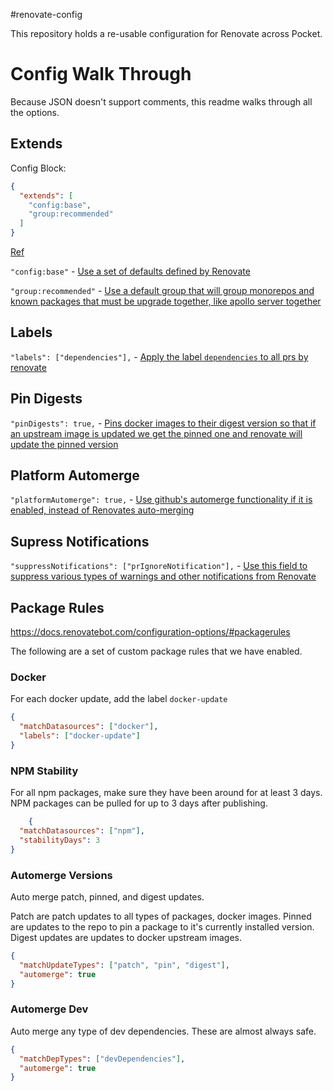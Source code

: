 #renovate-config

This repository holds a re-usable configuration for Renovate across Pocket.




# Config Walk Through
Because JSON doesn't support comments, this readme walks through all the options.

## Extends

Config Block:
```json
{
  "extends": [
    "config:base",
    "group:recommended"
  ]
}
```

[Ref](https://docs.renovatebot.com/configuration-options/#extends)

`"config:base"` - [Use a set of defaults defined by Renovate](https://docs.renovatebot.com/presets-config/#configbase)

`"group:recommended"` - [Use a default group that will group monorepos and known packages that must be upgrade together, like apollo server together](https://docs.renovatebot.com/presets-config/#configbase)


## Labels

`"labels": ["dependencies"],` - [Apply the label `dependencies` to all prs by renovate](https://docs.renovatebot.com/configuration-options/#labels)

## Pin Digests

`"pinDigests": true,` - [Pins docker images to their digest version so that if an upstream image is updated we get the pinned one and renovate will update the pinned version](https://docs.renovatebot.com/configuration-options/#labels)

## Platform Automerge

`"platformAutomerge": true,` - [Use github's automerge functionality if it is enabled, instead of Renovates auto-merging](https://docs.renovatebot.com/configuration-options/#platformautomerge)

## Supress Notifications

`"suppressNotifications": ["prIgnoreNotification"],` - [Use this field to suppress various types of warnings and other notifications from Renovate](https://docs.renovatebot.com/configuration-options/#suppressnotifications)


## Package Rules

https://docs.renovatebot.com/configuration-options/#packagerules

The following are a set of custom package rules that we have enabled.

### Docker

For each docker update, add the label `docker-update`

```json
{
  "matchDatasources": ["docker"],
  "labels": ["docker-update"]
}
```

### NPM Stability

For all npm packages, make sure they have been around for at least 3 days. NPM packages can be pulled for up to 3 days after publishing.

```json
    {
  "matchDatasources": ["npm"],
  "stabilityDays": 3
}
```


### Automerge Versions

Auto merge patch, pinned, and digest updates.

Patch are patch updates to all types of packages, docker images.
Pinned are updates to the repo to pin a package to it's currently installed version.
Digest updates are updates to docker upstream images.

```json    
{
  "matchUpdateTypes": ["patch", "pin", "digest"],
  "automerge": true
}
```
### Automerge Dev

Auto merge any type of dev dependencies. These are almost always safe.
```json    
{
  "matchDepTypes": ["devDependencies"],
  "automerge": true
}
```